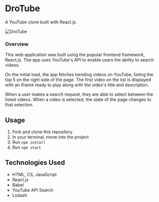 # DroTube
A YouTube clone built with React.js.

![DroTube](https://i.imgur.com/lcSuHy8.png)

### Overview
This web application was built using the popular frontend framework, React.js. The app uses YouTube's API to enable users the ability to search videos.

On the initial load, the app fetches trending videos on YouTube, listing the top 5 on the right side of the page. The first video on the list is displayed with an iframe ready to play along with the video's title and description.

When a user makes a search request, they are able to select between the listed videos. When a video is selected, the state of the page changes to that selection.

## Usage
1. Fork and clone this repository
2. In your terminal, move into the project
3. Run `npm install`
4. Run `npm start`

## Technologies Used
- HTML, CS, JavaScript
- React.js
- Babel
- YouTube API Search
- Lodash
